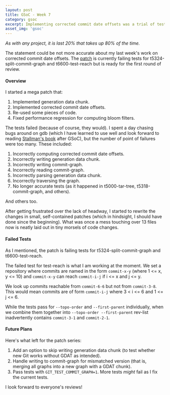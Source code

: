 ```yaml
---
layout: post
title: GSoC - Week 7
category: gsoc
excerpt: Implementing corrected commit date offsets was a trial of tests and debugging
asset_img: 'gsoc'
---
```


_As with any project, it is last 20% that takes up 80% of the time._

The statement could be not more accurate about my last week's work on corrected commit date offsets. The [patch](https://github.com/gitgitgadget/git/pull/676) is currently failing tests for t5324-split-commit-graph and t6600-test-reach but is ready for the first round of review. 

#### Overview

I started a mega patch that:
1. Implemented generation data chunk.
2. Implemented corrected commit date offsets.
3. Re-used some pieces of code.
4. Fixed performance regression for computing bloom filters.

The tests failed (because of course, they would). I spent a day chasing bugs around on gdb (which I have learned to use well and look forward to reading [Stallman's book](https://www.amazon.com/Debugging-GDB-GNU-Source-Level-Debugger/dp/1882114884) after GSoC), but the number of point of failures were too many. These included:
1. Incorrectly computing corrected commit date offsets.
2. Incorrectly writing generation data chunk.
3. Incorrectly writing commit-graph.
4. Incorrectly reading commit-graph.
5. Incorrectly parsing generation data chunk.
6. Incorrectly traversing the graph.
7. No longer accurate tests (as it happened in t5000-tar-tree, t5318-commit-graph, and others).

And others too.

After getting frustrated over the lack of headway, I started to rewrite the changes in small, self-contained patches (which in hindsight, I should have done since the beginning). What was once a mess touching over 13 files now is neatly laid out in tiny morsels of code changes.

#### Failed Tests

As I mentioned, the patch is failing tests for t5324-split-commit-graph and t6600-test-reach.

The failed test for test-reach is what I am working at the moment. We set a repository where commits are named in the form `commit-x-y` (where 1 <= x, y <= 10) and `commit-x-y` can reach `commit-i-j` if i <= x and j <= y.

We look up commits reachable from `commit-6-6` but not from `commit-3-8`. This would mean commits are of form `commit-i-j` where 3 < i <= 6 and 1 <= j <= 6.

While the tests pass for `--topo-order` and `--first-parent` individually, when we combine them together into `--topo-order --first-parent` rev-list inadvertently contains `commit-3-1` and `commit-2-1`.

#### Future Plans

Here's what left for the patch series:
1. Add an option to skip writing generation data chunk (to test whether new Git works without GDAT as intended).
2. Handle writing to commit-graph for mismatched version (that is, merging all graphs into a new graph with a GDAT chunk).
3. Pass tests with `GIT_TEST_COMMIT_GRAPH=1`. More tests *might* fail as I fix the current tests.

I look forward to everyone's reviews!
